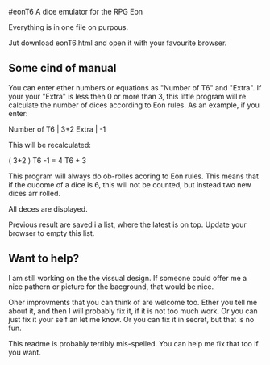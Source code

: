 #eonT6
A dice emulator for the RPG Eon

Everything is in one file on purpous.

Jut download eonT6.html and open it with your favourite browser.

## Some cind of manual
You can enter ether numbers or equations as "Number of T6" and "Extra". If your your "Extra" is less then 0 or more than 3, this little program will re calculate the number of dices according to Eon rules.
As an example, if you enter:

Number of T6 | 3+2
Extra | -1

This will be recalculated:

( 3+2 ) T6 -1 = 4 T6 + 3

This program will always do ob-rolles acoring to Eon rules. This means that if the oucome of a dice is 6, this will not be counted, but instead two new dices arr rolled.

All deces are displayed.

Previous result are saved i a list, where the latest is on top. Update your browser to empty this list.

## Want to help?
I am still working on the the vissual design. If someone could offer me a nice pathern or picture for the bacground, that would be nice.

Oher improvments that you can think of are welcome too. Ether you tell me about it, and then I will probably fix it, if it is not too much work. Or you can just fix it your self an let me know. Or you can fix it in secret, but that is no fun.

This readme is probably terribly mis-spelled. You can help me fix that too if you want. 
